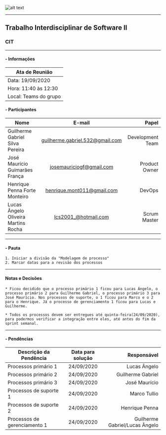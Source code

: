 ![alt text](https://i.imgur.com/4B1IxdA.png "Logo Puc")

***

Trabalho Interdisciplinar de Software II
------
### CIT

___


####  - Informações
| Ata de Reunião          |
| -------------           |
| Data: 19/09/2020        |
| Hora: 11:40 às 12:30    |
| Local: Teams do grupo   |

#### - Participantes
| Nome                                 | E-mail                          | Papel            |
| -------------                        | :-------------:                 | -----:           |
| Guilherme Gabriel Silva Pereira      | guilherme.gabriel.532@gmail.com | Development Team |
| José Maurício Guimarães França       | josemauriciogf@gmail.com        | Product Owner    |
| Henrique Penna Forte Monteiro        | henrique.mont011@gmail.com      | DevOps           |
| Lucas Ângelo Oliveira Martins Rocha  | lcs2001_@hotmail.com            | Scrum Master     |
___

#### - Pauta
    1. Iniciar a divisão da "Modelagem de processo"
    2. Marcar datas para a revisão dos processos 

___

#### Notas e Decisões
    * Ficou decidido que o processo primário 1 ficou para Lucas Ângelo, o processo primário 2 para Guilherme Gabriel, o processo primário 3 para José Maurício. Nos processos de suporte, o 1 ficou para Marco e o 2 para o Henrique. Já o processo de gerenciamento 1 ficou para Lucas e Guilherme.

    * Todos os processos devem ser entregues até quinta-feira(24/09/2020), para podermos verificar a integração entre eles, até antes do fim da sprint semanal.

___

#### - Pendências
| Descrição da Pendência                                       | Data para solução               | Responsável         |
| -------------                                                | :-------------:                 | -----:              |
| Processos primário 1                   | 24/09/2020                      | Lucas Ângelo        |
| Processos primário 2                   | 24/09/2020                      | Guilherme Gabriel        |
| Processos primário 3                   | 24/09/2020                      | José Maurício        |
| Processos de suporte 1                   | 24/09/2020                      | Marco Tullio        |
| Processos de suporte 2                   | 24/09/2020                      | Henrique Penna        |
| Processos de gerenciamento 1                   | 24/09/2020                      | Guilherme Gabriel/Lucas Ângelo        |
